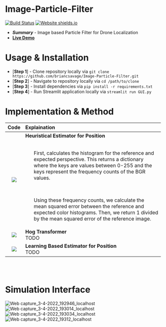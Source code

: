 # Image-Particle-Filter

[![Build Status](https://travis-ci.org/briancsavage/image-particle-filter.svg?branch=master)](https://travis-ci.org/briancsavage/image-particle-filter)
[![Website shields.io](https://img.shields.io/website-up-down-green-red/http/shields.io.svg)](https://share.streamlit.io/briancsavage/image-particle-filter/GUI.py#drone-simulation)

* ***Summary*** - Image based Particle Filter for Drone Localization
* [**Live Demo**](https://share.streamlit.io/briancsavage/image-particle-filter/GUI.py#drone-simulation)


# Usage & Installation
* [**Step 1**] - Clone repository locally via `git clone https://github.com/briancsavage/Image-Particle-Filter.git`
* [**Step 2**] - Navigate to repository locally via `cd /path/to/clone`
* [**Step 3**] - Install dependencies via `pip install -r requirements.txt`
* [**Step 4**] - Run Streamlit application locally via `streamlit run GUI.py`


# Implementation & Method

| Code | Explaination |
|:----:|:-------------|
| <img src="https://user-images.githubusercontent.com/47962267/161453030-69b3040a-175a-4d56-8db5-810d0f37ac44.png"> | <b>Heuristical Estimator for Position</b> <br/><br/> <ul> First, calculates the histogram for the reference and expected perspective. This returns a dictionary where the keys are values between 0-255 and the keys represent the frequency counts of the BGR values. </ul></br><ul> Using these frequency counts, we calculate the mean squared error between the reference and expected color histograms. Then, we return 1 divided by the mean squared error of the reference image.  </ul> |
| <img src="https://user-images.githubusercontent.com/47962267/161453132-533e876d-238e-491a-8d18-cd67104f92a9.png"> | <b>Hog Transformer</b> <br /> TODO |
| <img src="https://user-images.githubusercontent.com/47962267/161453137-c529feef-248b-4ed3-8fd6-71354592d8a1.png"> | <b>Learning Based Estimator for Position</b> <br /> TODO |

<br><br>

# Simulation Interface

![Web capture_3-4-2022_192946_localhost](https://user-images.githubusercontent.com/47962267/161453642-2b407749-16b5-4851-a491-1d9a83bee303.jpeg)
![Web capture_3-4-2022_193014_localhost](https://user-images.githubusercontent.com/47962267/161453644-49d95e0d-896e-4e30-b8b0-eaed702e2544.jpeg)
![Web capture_3-4-2022_193034_localhost](https://user-images.githubusercontent.com/47962267/161453647-0e4b25cf-6b3d-41ef-8db3-b2692b968aad.jpeg)
![Web capture_3-4-2022_19312_localhost](https://user-images.githubusercontent.com/47962267/161453653-121bd4d8-3d96-439e-8cd1-8c5ec73cb162.jpeg)







